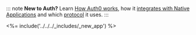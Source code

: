::: note
**New to Auth?** Learn <a href="/overview" target="_blank">How Auth0 works</a>, how it <a href="/architecture-scenarios/application/mobile-api" target="_blank">integrates with Native Applications</a> and which <a href="/api-auth/grant/authorization-code-pkce" target="_blank">protocol</a> it uses.
:::

<%= include('../../../_includes/_new_app') %>


